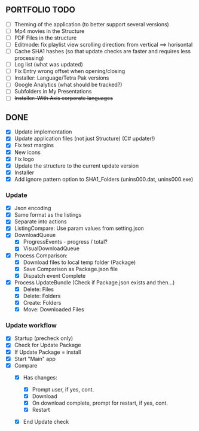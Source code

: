 ## PORTFOLIO TODO
- [ ] Theming of the application (to better support several versions)
- [ ] Mp4 movies in the Structure
- [ ] PDF Files in the structure
- [ ] Editmode: fix playlist view scrolling direction: from vertical ==> horisontal
- [ ] Cache SHA1 hashes (so that update checks are faster and requires less processing)
- [ ] Log list (what was updated)
- [ ] Fix Entry wrong offset when opening/closing
- [ ] Installer: Language/Tetra Pak versions
- [ ] Google Analytics (what should be tracked?)
- [ ] Subfolders in My Presentations
- [ ] ~~Installer: With Axis corporate languages~~

## DONE
- [x] Update implementation
- [x] Update application files (not just Structure) (C# updater!)
- [x] Fix text margins
- [x] New icons
- [x] Fix logo
- [x] Update the structure to the current update version
- [x] Installer
- [x] Add ignore pattern option to SHA1_Folders (unins000.dat, unins000.exe)

### Update
- [x] Json encoding
- [x] Same format as the listings
- [x] Separate into actions
- [x] ListingCompare: Use param values from setting.json
- [x] DownloadQueue
    - [x] ProgressEvents - progress / total?
    - [x] VisualDownloadQueue
- [x] Process Comparison:
    - [x] Download files to local temp folder (Package)
    - [x] Save Comparison as Package.json file
    - [x] Dispatch event Complete
- [x] Process UpdateBundle (Check if Package.json exists and then...)
    - [x] Delete: Files
    - [x] Delete: Folders
    - [x] Create: Folders
    - [x] Move: Downloaded Files

### Update workflow
- [x] Startup (precheck only)
- [x] Check for Update Package
- [x] If Update Package = install
- [x] Start "Main" app
- [x] Compare
    - [x] Has changes:
        - [x] Prompt user, if yes, cont.
        - [x] Download
        - [x] On download complete, prompt for restart, if yes, cont.
        - [x] Restart
    - [x] End Update check

